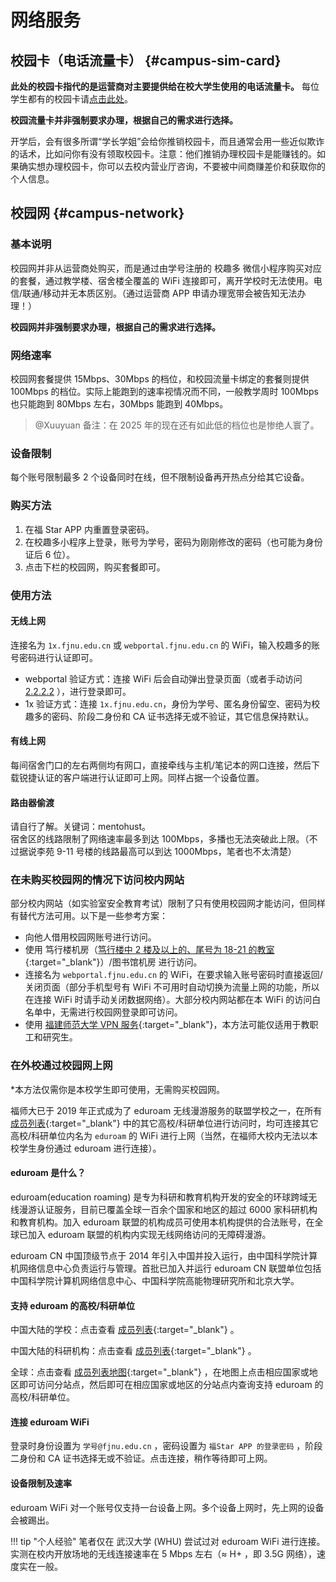 # 网络服务

## 校园卡（电话流量卡） {#campus-sim-card}

**此处的校园卡指代的是运营商对主要提供给在校大学生使用的电话流量卡。** 每位学生都有的校园卡请[点击此处](./services.md#student-id-card)。

**校园流量卡并非强制要求办理，根据自己的需求进行选择。**

开学后，会有很多所谓“学长学姐”会给你推销校园卡，而且通常会用一些近似欺诈的话术，比如问你有没有领取校园卡。注意：他们推销办理校园卡是能赚钱的。如果确实想办理校园卡，你可以去校内营业厅咨询，不要被中间商赚差价和获取你的个人信息。

## 校园网 {#campus-network}

### 基本说明

校园网并非从运营商处购买，而是通过由学号注册的 校趣多 微信小程序购买对应的套餐，通过教学楼、宿舍楼全覆盖的 WiFi 连接即可，离开学校时无法使用。电信/联通/移动并无本质区别。（通过运营商 APP 申请办理宽带会被告知无法办理！）

**校园网并非强制要求办理，根据自己的需求进行选择。**

### 网络速率

校园网套餐提供 15Mbps、30Mbps 的档位，和校园流量卡绑定的套餐则提供 100Mbps 的档位。实际上能跑到的速率视情况而不同，一般教学周时 100Mbps 也只能跑到 80Mbps 左右，30Mbps 能跑到 40Mbps。

> @Xuuyuan 备注：在 2025 年的现在还有如此低的档位也是惨绝人寰了。

### 设备限制

每个账号限制最多 2 个设备同时在线，但不限制设备再开热点分给其它设备。

### 购买方法

1. 在福 Star APP 内重置登录密码。
2. 在校趣多小程序上登录，账号为学号，密码为刚刚修改的密码（也可能为身份证后 6 位）。
3. 点击下栏的校园网，购买套餐即可。

### 使用方法

#### 无线上网

连接名为 `1x.fjnu.edu.cn` 或 `webportal.fjnu.edu.cn` 的 WiFi，输入校趣多的账号密码进行认证即可。

- webportal 验证方式：连接 WiFi 后会自动弹出登录页面（或者手动访问 [2.2.2.2](http://2.2.2.2) ），进行登录即可。
- 1x 验证方式：连接 `1x.fjnu.edu.cn`，身份为学号、匿名身份留空、密码为校趣多的密码、阶段二身份和 CA 证书选择无或不验证，其它信息保持默认。

#### 有线上网

每间宿舍门口的左右两侧均有网口，直接牵线与主机/笔记本的网口连接，然后下载锐捷认证的客户端进行认证即可上网。同样占据一个设备位置。

#### 路由器偷渡

请自行了解。关键词：mentohust。  
宿舍区的线路限制了网络速率最多到达 100Mbps，多播也无法突破此上限。（不过据说李苑 9-11 号楼的线路最高可以到达 1000Mbps，笔者也不太清楚）

### 在未购买校园网的情况下访问校内网站

部分校内网站（如实验室安全教育考试）限制了只有使用校园网才能访问，但同样有替代方法可用。以下是一些参考方案：

- 向他人借用校园网账号进行访问。
- 使用 笃行楼机房（[笃行楼中 2 楼及以上的、尾号为 18-21 的教室](../new/safari.md#duxing-building-map){:target="_blank"}）/图书馆机房 进行访问。
- 连接名为 `webportal.fjnu.edu.cn` 的 WiFi，在要求输入账号密码时直接返回/关闭页面（部分手机型号有 WiFi 不可用时自动切换为流量上网的功能，所以在连接 WiFi 时请手动关闭数据网络）。大部分校内网站都在本 WiFi 的访问白名单中，无需进行校园网登录即可访问。
- 使用 [福建师范大学 VPN 服务](https://net.fjnu.edu.cn/43/d4/c5318a82900/page.htm){:target="_blank"}，本方法可能仅适用于教职工和研究生。

### 在外校通过校园网上网

\*本方法仅需你是本校学生即可使用，无需购买校园网。

福师大已于 2019 年正式成为了 eduroam 无线漫游服务的联盟学校之一，在所有 [成员列表](https://www.eduroam.edu.cn/list.jsp?urltype=tree.TreeTempUrl&wbtreeid=1004){:target="_blank"} 中的其它高校/科研单位进行访问时，均可连接其它高校/科研单位内名为 `eduroam` 的 WiFi 进行上网（当然，在福师大校内无法以本校学生身份通过 eduroam 进行连接）。

#### eduroam 是什么？

eduroam(education roaming) 是专为科研和教育机构开发的安全的环球跨域无线漫游认证服务，目前已覆盖全球一百余个国家和地区的超过 6000 家科研机构和教育机构。加入 eduroam 联盟的机构成员可使用本机构提供的合法账号，在全球已加入 eduroam 联盟的机构内实现无线网络访问的无障碍漫游。

eduroam CN 中国顶级节点于 2014 年引入中国并投入运行，由中国科学院计算机网络信息中心负责运行与管理。首批已加入并运行 eduroam CN 联盟单位包括中国科学院计算机网络信息中心、中国科学院高能物理研究所和北京大学。

#### 支持 eduroam 的高校/科研单位

中国大陆的学校：点击查看 [成员列表](https://www.eduroam.edu.cn/list.jsp?urltype=tree.TreeTempUrl&wbtreeid=1004){:target="_blank"} 。

中国大陆的科研机构：点击查看 [成员列表](http://eduroam.cstnet.cn/mem/index.jhtml#tabs1){:target="_blank"} 。

全球：点击查看 [成员列表地图](https://eduroam.org/where/){:target="_blank"} ，在地图上点击相应国家或地区即可访问分站点，然后即可在相应国家或地区的分站点内查询支持 eduroam 的高校/科研单位。

#### 连接 eduroam WiFi

登录时身份设置为 `学号@fjnu.edu.cn` ，密码设置为 `福Star APP 的登录密码` ，阶段二身份和 CA 证书选择无或不验证。点击连接，稍作等待即可上网。

#### 设备限制及速率

eduroam WiFi 对一个账号仅支持一台设备上网。多个设备上网时，先上网的设备会被踢出。

!!! tip "个人经验"
    笔者仅在 武汉大学 (WHU) 尝试过对 eduroam WiFi 进行连接。实测在校内开放场地的无线连接速率在 5 Mbps 左右（≈ H+ ，即 3.5G 网络），速度实在一般。
